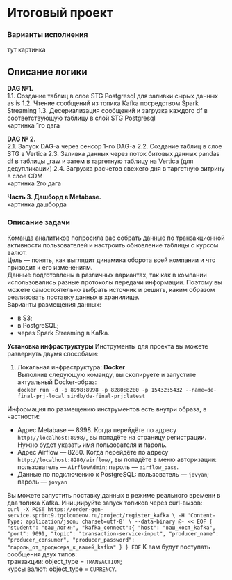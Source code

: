 # Итоговый проект

### Варианты исполнения  
тут картинка  

## Описание логики  
**DAG №1.**  
1.1. Создание таблиц в слое STG Postgresql для заливки сырых данных as is
1.2. Чтение сообщений из топика Kafka посредством Spark Streaming
1.3. Десериализация сообщений и загрузка каждого df в соответствующую таблицу в слой STG Postgresql  
картинка 1го дага

**DAG № 2.**  
2.1. Запуск DAG-а через сенсор 1-го DAG-а
2.2. Создание таблиц в слое STG в Vertica
2.3. Заливка данных через поток битовых данных pandas df в таблицы _raw и затем в таргетную таблицу на Vertica (для дедупликации)
2.4. Загрузка расчетов свежего дня в таргетную витрину в слое CDM  
картинка 2го дага

**Часть 3. Дашборд в Metabase.**  
картинка дашборда








### Описание задачи
Команда аналитиков попросила вас собрать данные по транзакционной активности пользователей и настроить обновление таблицы с курсом валют.   
Цель — понять, как выглядит динамика оборота всей компании и что приводит к его изменениям.  
Данные подготовлены в различных вариантах, так как в компании использовались разные протоколы передачи информации. Поэтому вы можете самостоятельно выбрать источник и решить, каким образом реализовать поставку данных в хранилище.  
Варианты размещения данных:  
- в S3;
- в PostgreSQL;
- через Spark Streaming в Kafka.

**Установка инфраструктуры**
Инструменты для проекта вы можете развернуть двумя способами:  
1. Локальная инфраструктура: **Docker**  
Выполнив следующую команду, вы скопируете и запустите актуальный Docker-образ:  
`docker run -d -p 8998:8998 -p 8280:8280 -p 15432:5432 --name=de-final-prj-local sindb/de-final-prj:latest`

Информация по размещению инструментов есть внутри образа, в частности:  
- Адрес Metabase — 8998. Когда перейдёте по адресу `http://localhost:8998/`, вы попадёте на страницу регистрации. Нужно будет указать имя пользователя и пароль.
- Адрес Airflow — 8280. Когда перейдёте по адресу `http://localhost:8280/airflow/`, вы попадёте в меню авторизации: пользователь — `AirflowAdmin`; пароль — `airflow_pass`.
- Данные по подключению к PostgreSQL: пользователь — `jovyan`; пароль — `jovyan`

Вы можете запустить поставку данных в режиме реального времени в два топика Kafka. Инициируйте запуск топиков через curl-вызов:  
`curl -X POST https://order-gen-service.sprint9.tgcloudenv.ru/project/register_kafka \
-H 'Content-Type: application/json; charset=utf-8' \
--data-binary @- << EOF
{
    "student": "ваш_логин",
    "kafka_connect":{
        "host": "ваш_хост_kafka",
        "port": 9091,
        "topic": "transaction-service-input",
        "producer_name": "producer_consumer",
        "producer_password": "пароль_от_продюсера_к_вашей_kafka"
    }
}
EOF`
К вам будут поступать сообщения двух типов:  
транзакции: object_type = `TRANSACTION`;  
курсы валют: object_type = `CURRENCY`.  

